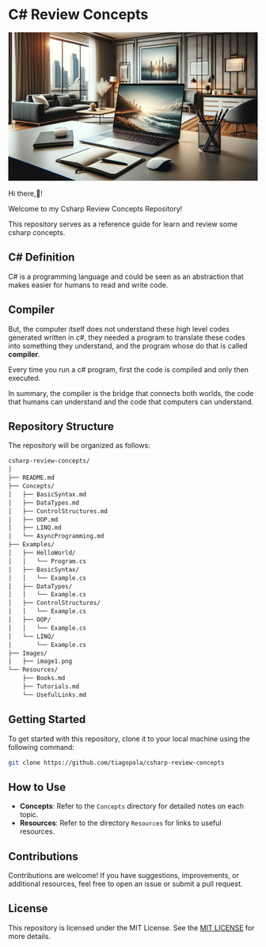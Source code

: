 # C# Review Concepts

<img src="Images/study-reference.webp" alt="Study Reference Image" height="300">

Hi there,👋!

Welcome to my Csharp Review Concepts Repository!

This repository serves as a reference guide for learn and review some csharp concepts.

## C# Definition

C# is a programming language and could be seen as an abstraction that makes easier for humans to read and write code.

## Compiler

But, the computer itself does not understand these high level codes generated written in c#, they needed a program to translate these codes into something they understand, and the program whose do that is called **compiler**.

Every time you run a c# program, first the code is compiled and only then executed.

In summary, the compiler is the bridge that connects both worlds, the code that humans can understand and the code that computers can understand.

## Repository Structure

The repository will be organized as follows:

```markdown
csharp-review-concepts/
│
├── README.md
├── Concepts/
│   ├── BasicSyntax.md
│   ├── DataTypes.md
│   ├── ControlStructures.md
│   ├── OOP.md
│   ├── LINQ.md
│   └── AsyncProgramming.md
├── Examples/
│   ├── HelloWorld/
│   │   └── Program.cs
│   ├── BasicSyntax/
│   │   └── Example.cs
│   ├── DataTypes/
│   │   └── Example.cs
│   ├── ControlStructures/
│   │   └── Example.cs
│   ├── OOP/
│   │   └── Example.cs
│   └── LINQ/
│       └── Example.cs
├── Images/
│   ├── image1.png
└── Resources/
    ├── Books.md
    ├── Tutorials.md
    └── UsefulLinks.md
```

## Getting Started

To get started with this repository, clone it to your local machine using the following command:

```bash
git clone https://github.com/tiagopala/csharp-review-concepts
```

## How to Use

- **Concepts**: Refer to the `Concepts` directory for detailed notes on each topic.
- **Resources**:  Refer to the directory `Resources` for links to useful resources.

## Contributions

Contributions are welcome! If you have suggestions, improvements, or additional resources, feel free to open an issue or submit a pull request.

## License
This repository is licensed under the MIT License. See the [MIT LICENSE](https://opensource.org/licenses/MIT) for more details.